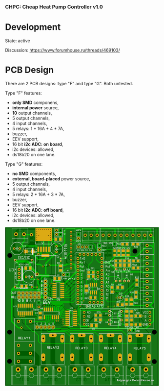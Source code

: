 ### CHPC: Cheap Heat Pump Controller v1.0

# Development

State: active

Discussion: https://www.forumhouse.ru/threads/469103/

# PCB Design

There are 2 PCB designs: type "F" and type "G".
Both untested.

Type "F" features:
- **only SMD** componens,
- **internal power** source,
- **10** output channels,
- 5 output channels,
- 4 input channels,
- 5 relays: 1 * 16A + 4 * 7A,
- buzzer,
- EEV support,
- 16 bit **i2c ADC: on board**,
- i2c devices: allowed, 
- ds18b20 on one lane.

Type "G" features:
- **no SMD** components,
- **external, board-placed** power source,
- 5 output channels,
- 4 input channels,
- 5 relays: 2 * 16A + 3 * 7A,
- buzzer,
- EEV support,
- 16 bit **i2c ADC: off board**,
- i2c devices: allowed,
- ds18b20 on one lane.

![Type F PCB](./PCB_Type_F.png)
